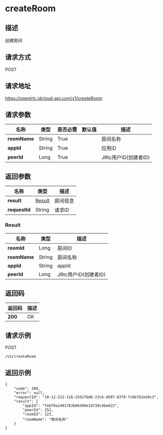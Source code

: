 # createRoom


## 描述
创建房间


## 请求方式
POST

## 请求地址
https://openjrtc.jdcloud-api.com/v1/createRoom


## 请求参数
|名称|类型|是否必需|默认值|描述|
|---|---|---|---|---|
|**roomName**|String|True| |房间名称|
|**appId**|String|True| |应用ID|
|**peerId**|Long|True| |JRtc用户ID(创建者ID)|


## 返回参数
|名称|类型|描述|
|---|---|---|
|**result**|[Result](#result)|房间信息|
|**requestId**|String|请求ID|

### <div id="Result">Result</div>
|名称|类型|描述|
|---|---|---|
|**roomId**|Long|房间ID|
|**roomName**|String|房间名称|
|**appId**|String|appId|
|**peerId**|Long|JRtc用户ID(创建者ID)|

## 返回码
|返回码|描述|
|---|---|
|**200**|OK|

## 请求示例
POST
```
/v1/createRoom

```

## 返回示例
```
{
    "code": 200, 
    "error": null, 
    "requestId": "10-12-212-116-2561fbd6-23cb-4697-8379-7cbb762ee9c3", 
    "result": {
        "appId": "febf9a1401763b06490e14739c4be622", 
        "peerId": 252, 
        "roomId": 123, 
        "roomName": "房间名称"
    }
}
```
